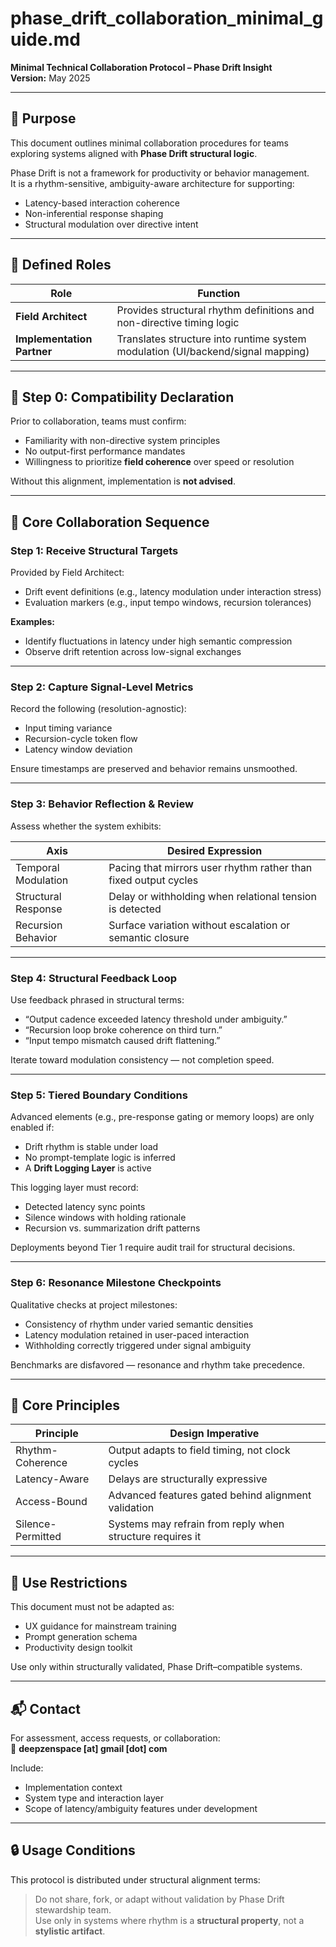 # phase_drift_collaboration_minimal_guide.md  
**Minimal Technical Collaboration Protocol – Phase Drift Insight**  
**Version:** May 2025  

---

## 🧭 Purpose  

This document outlines minimal collaboration procedures for teams exploring systems aligned with **Phase Drift structural logic**.  

Phase Drift is not a framework for productivity or behavior management.  
It is a rhythm-sensitive, ambiguity-aware architecture for supporting:

- Latency-based interaction coherence  
- Non-inferential response shaping  
- Structural modulation over directive intent  

---

## 🧱 Defined Roles  

| Role | Function |
|------|----------|
| **Field Architect** | Provides structural rhythm definitions and non-directive timing logic |
| **Implementation Partner** | Translates structure into runtime system modulation (UI/backend/signal mapping) |

---

## 🛂 Step 0: Compatibility Declaration  

Prior to collaboration, teams must confirm:

- Familiarity with non-directive system principles  
- No output-first performance mandates  
- Willingness to prioritize **field coherence** over speed or resolution  

Without this alignment, implementation is **not advised**.

---

## 🔄 Core Collaboration Sequence  

### Step 1: Receive Structural Targets  
Provided by Field Architect:

- Drift event definitions (e.g., latency modulation under interaction stress)  
- Evaluation markers (e.g., input tempo windows, recursion tolerances)  

**Examples:**  
- Identify fluctuations in latency under high semantic compression  
- Observe drift retention across low-signal exchanges  

---

### Step 2: Capture Signal-Level Metrics  

Record the following (resolution-agnostic):  

- Input timing variance  
- Recursion-cycle token flow  
- Latency window deviation  

Ensure timestamps are preserved and behavior remains unsmoothed.

---

### Step 3: Behavior Reflection & Review  

Assess whether the system exhibits:  

| Axis                | Desired Expression                             |
|---------------------|------------------------------------------------|
| Temporal Modulation | Pacing that mirrors user rhythm rather than fixed output cycles |
| Structural Response | Delay or withholding when relational tension is detected |
| Recursion Behavior  | Surface variation without escalation or semantic closure |

---

### Step 4: Structural Feedback Loop  

Use feedback phrased in structural terms:  

- “Output cadence exceeded latency threshold under ambiguity.”  
- “Recursion loop broke coherence on third turn.”  
- “Input tempo mismatch caused drift flattening.”  

Iterate toward modulation consistency — not completion speed.

---

### Step 5: Tiered Boundary Conditions  

Advanced elements (e.g., pre-response gating or memory loops) are only enabled if:  

- Drift rhythm is stable under load  
- No prompt-template logic is inferred  
- A **Drift Logging Layer** is active  

This logging layer must record:  

- Detected latency sync points  
- Silence windows with holding rationale  
- Recursion vs. summarization drift patterns  

Deployments beyond Tier 1 require audit trail for structural decisions.

---

### Step 6: Resonance Milestone Checkpoints  

Qualitative checks at project milestones:  

- Consistency of rhythm under varied semantic densities  
- Latency modulation retained in user-paced interaction  
- Withholding correctly triggered under signal ambiguity  

Benchmarks are disfavored — resonance and rhythm take precedence.

---

## 📌 Core Principles  

| Principle         | Design Imperative                             |
|------------------|------------------------------------------------|
| Rhythm-Coherence  | Output adapts to field timing, not clock cycles |
| Latency-Aware     | Delays are structurally expressive             |
| Access-Bound      | Advanced features gated behind alignment validation |
| Silence-Permitted | Systems may refrain from reply when structure requires it |

---

## 🚫 Use Restrictions  

This document must not be adapted as:

- UX guidance for mainstream training  
- Prompt generation schema  
- Productivity design toolkit  

Use only within structurally validated, Phase Drift–compatible systems.

---

## 📬 Contact  

For assessment, access requests, or collaboration:  
📧 **deepzenspace [at] gmail [dot] com**  

Include:

- Implementation context  
- System type and interaction layer  
- Scope of latency/ambiguity features under development  

---

## 🔒 Usage Conditions  

This protocol is distributed under structural alignment terms:  

> Do not share, fork, or adapt without validation by Phase Drift stewardship team.  
> Use only in systems where rhythm is a **structural property**, not a **stylistic artifact**.
